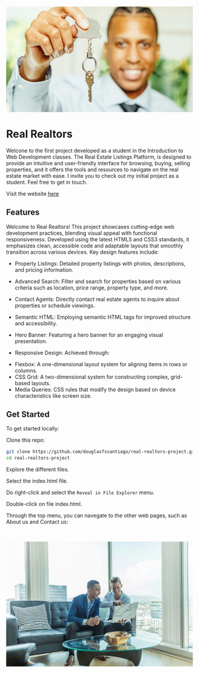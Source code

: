 ![](./assets/img/about2b.jpg)

# Real Realtors

Welcone to the first project developed as a student in the Introduction to Web Development 
classes. The Real Estate Listings Platform, is designed to provide an intuitive and user-friendly interface for browsing, buying, selling properties, and it offers the tools and resources to navigate on the real estate market with ease. I invite you to check out my initial project as a student. Feel free to 
get in touch.

Visit the website [here](https://douglasfssantiago.github.io/real-realtors-project/)

## Features 

Welcome to Real Realtors! This project showcases cutting-edge web development practices, blending visual appeal with functional responsiveness. Developed using the latest HTML5 and CSS3 standards, it emphasizes clean, accessible code and adaptable layouts that smoothly transition across various devices. Key design features include:

* Property Listings: Detailed property listings with photos, descriptions, 
and pricing information.
* Advanced Search: Filter and search for properties based on various criteria
 such as location, price range, property type, and more.

* Contact Agents: Directly contact real estate agents to inquire about properties 
 or schedule viewings.
* Semantic HTML: Employing semantic HTML tags for improved structure and accessibility.
* Hero Banner: Featuring a hero banner for an engaging visual presentation.
* Responsive Design: Achieved through:
- Flexbox: A one-dimensional layout system for aligning items in rows or columns.
- CSS Grid: A two-dimensional system for constructing complex, grid-based layouts.
- Media Queries: CSS rules that modify the design based on device characteristics like screen size.
 
 ## Get Started

 To get started locally:

Clone this repo:

```bash
git clone https://github.com/douglasfssantiago/real-realtors-project.git
cd real-realtors-project
```
Explore the different files.

Select the index.html file.

Do right-click and select the `Reveal in File Explorer` menu.

Double-click on file index.html.

Through the top menu, you can navegate to the other web pages, such as About us and Contact us:

<br/>

![](./assets/img/about4b.jpg)


